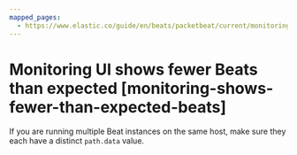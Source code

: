 ```yaml
---
mapped_pages:
  - https://www.elastic.co/guide/en/beats/packetbeat/current/monitoring-shows-fewer-than-expected-beats.html
---
```


# Monitoring UI shows fewer Beats than expected [monitoring-shows-fewer-than-expected-beats]

If you are running multiple Beat instances on the same host, make sure they each have a distinct `path.data` value.

